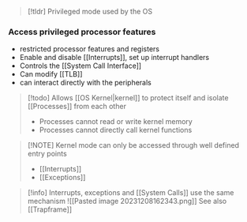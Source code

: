 
> [!tldr] Privileged mode used by the OS
### Access privileged processor features
* restricted processor features and registers
* Enable and disable [[Interrupts]], set up interrupt handlers
* Controls the [[System Call Interface]]
* Can modify [[TLB]]
* can interact directly with the peripherals

> [!todo] Allows [[OS Kernel|kernel]] to protect itself and isolate [[Processes]] from each other
> * Processes cannot read or write kernel memory
> * Processes cannot directly call kernel functions

> [!NOTE] Kernel mode can only be accessed through well defined entry points
> * [[Interrupts]]
> * [[Exceptions]]


> [!info] Interrupts, exceptions and [[System Calls]] use the same mechanism
> ![[Pasted image 20231208162343.png]]
> See also [[Trapframe]]


